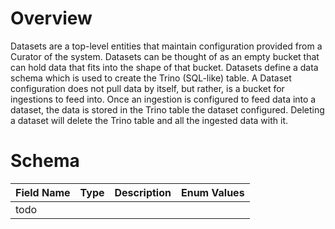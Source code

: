 # Overview

Datasets are a top-level entities that maintain configuration provided from a Curator of the system. Datasets can be thought of as an empty bucket that can hold data that fits into the shape of that bucket. Datasets define a data schema which is used to create the Trino (SQL-like) table. A Dataset configuration does not pull data by itself, but rather, is a bucket for ingestions to feed into. Once an ingestion is configured to feed data into a dataset, the data is stored in the Trino table the dataset configured. Deleting a dataset will delete the Trino table and all the ingested data with it.

# Schema

| Field Name | Type | Description | Enum Values |
| - | - | - | - |
| todo | | | |
